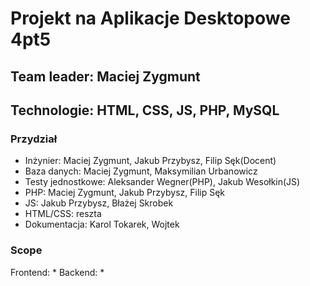 # Projekt na Aplikacje Desktopowe 4pt5
## Team leader: Maciej Zygmunt
## Technologie: HTML, CSS, JS, PHP, MySQL
### Przydział
* Inżynier: Maciej Zygmunt, Jakub Przybysz, Filip Sęk(Docent)
* Baza danych: Maciej Zygmunt, Maksymilian Urbanowicz
* Testy jednostkowe: Aleksander Wegner(PHP), Jakub Wesołkin(JS)
* PHP: Maciej Zygmunt, Jakub Przybysz, Filip Sęk
* JS: Jakub Przybysz, Błażej Skrobek
* HTML/CSS: reszta
* Dokumentacja: Karol Tokarek, Wojtek
### Scope
Frontend:
*
Backend:
*

